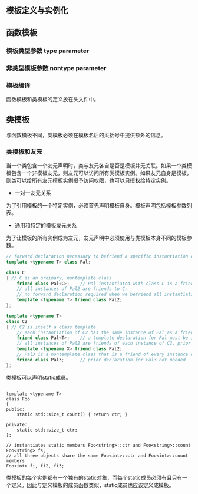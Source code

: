 ## 模板定义与实例化
## 函数模板
### 模板类型参数 type parameter
### 非类型模板参数 nontype parameter
### 模板编译
函数模板和类模板的定义放在头文件中。
## 类模板
与函数模板不同，类模板必须在模板名后的尖括号中提供额外的信息。
### 类模板和友元
当一个类包含一个友元声明时，类与友元各自是否是模板并无关联。如果一个类模板包含一个非模板友元，则友元可以访问所有类模板实例。如果友元自身是模板，则类可以给所有友元模板实例授予访问权限，也可以只授权给特定实例。
- 一对一友元关系

为了引用模板的一个特定实例，必须首先声明模板自身。模板声明包括模板参数列表。

- 通用和特定的模板友元关系

为了让模板的所有实例成为友元，友元声明中必须使用与类模板本身不同的模板参数。

```cpp
// forward declaration necessary to befriend a specific instantiation of a template
template <typename T> class Pal;

class C
{ // C is an ordinary, nontemplate class
    friend class Pal<C>;    // Pal instantiated with class C is a friend to C
    // all instances of Pal2 are friends to C;
    // no forward declaration required when we befriend all instantiations
    template <typename T> friend class Pal2;
};

template <typename T>
class C2
{ // C2 is itself a class template
    // each instantiation of C2 has the same instance of Pal as a friend
    friend class Pal<T>;    // a template declaration for Pal must be in scope
    // all instances of Pal2 are friends of each instance of C2, prior declaration needed
    template <typename X> friend class Pal2;
    // Pal3 is a nontemplate class that is a friend of every instance of C2
    friend class Pal3;      // prior declaration for Pal3 not needed
};
```

类模板可以声明static成员。

```

template <typename T>
class Foo
{
public:
    static std::size_t count() { return ctr; }

private:
    static std::size_t ctr;
};

// instantiates static members Foo<string>::ctr and Foo<string>::count
Foo<string> fs;
// all three objects share the same Foo<int>::ctr and Foo<int>::count members
Foo<int> fi, fi2, fi3;
```
类模板的每个实例都有一个独有的static对象，而每个static成员必须有且只有一个定义。因此与定义模板的成员函数类似，static成员也应该定义成模板。
